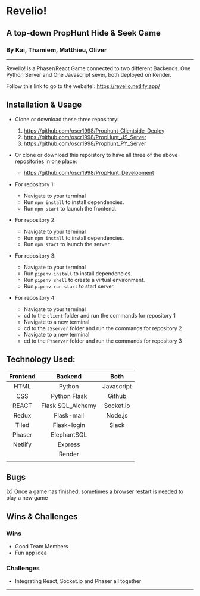 # Revelio!
## A top-down PropHunt Hide & Seek Game
### By Kai, Thamiem, Matthieu, Oliver
---
Revelio! is a Phaser/React Game connected to two different Backends. One Python Server and One Javascript sever, both deployed on Render.

Follow this link to go to the website!: https://revelio.netlify.app/

## Installation & Usage

- Clone or download these three repository:
    1. https://github.com/oscr1998/Prophunt_Clientside_Deploy
    2. https://github.com/oscr1998/PropHunt_JS_Server
    3. https://github.com/oscr1998/Prophunt_PY_Server

- Or clone or download this repoistory to have all three of the above repositories in one place:
    - https://github.com/oscr1998/PropHunt_Development

- For repository 1:
    - Navigate to your terminal
    - Run `npm install` to install dependencies.
    - Run `npm start` to launch the frontend.
- For repository 2:
    - Navigate to your terminal
    - Run `npm install` to install dependencies.
    - Run `npm start` to launch the server.
- For repository 3:
    - Navigate to your terminal
    - Run `pipenv install` to install dependencies.
    - Run `pipenv shell` to create a virtual environment.
    - Run `pipenv run start` to start server.
- For repository 4:
    - Navigate to your terminal
    - cd to the `client` folder and run the commands for repository 1
    - Navigate to a new terminal
    - cd to the `JSserver` folder and run the commands for repository 2
    - Navigate to a new terminal
    - cd to the `PYserver` folder and run the commands for repository 3

## Technology Used:

| **Frontend** | **Backend**        | **Both**   | 
|:------------:|:------------------:|:----------:|
| HTML         | Python             | Javascript |
| CSS          | Python Flask       | Github     | 
| REACT        | Flask SQL\_Alchemy | Socket\.io |
| Redux        | Flask\-mail        | Node\.js   |
| Tiled        | Flask\-login       | Slack      |
| Phaser       | ElephantSQL        |            |
| Netlify      | Express            |            |
|              | Render             |            |
|              |                    |            |

## Bugs

[x] Once a game has finished, sometimes a browser restart is needed to play a new game

## Wins & Challenges

### Wins

- Good Team Members
- Fun app idea

### Challenges

- Integrating React, Socket.io and Phaser all together

---


